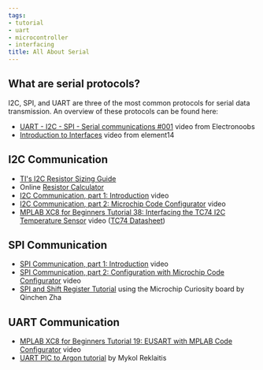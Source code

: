 ```yaml
---
tags:
- tutorial
- uart
- microcontroller
- interfacing
title: All About Serial
---
```


## What are serial protocols?

I2C, SPI, and UART are three of the most common protocols for serial data transmission. An overview of these protocols can be found here:

-   [UART - I2C - SPI - Serial communications #001](https://www.youtube.com/watch?v=IyGwvGzrqp8) video from Electronoobs
-   [Introduction to Interfaces](https://www.youtube.com/watch?v=nMZJwspSkAc) video from element14

## I2C Communication

- [TI's I2C Resistor Sizing Guide](https://e2e.ti.com/cfs-file/__key/communityserver-discussions-components-files/6/I2C-Bus-Pullup-Resistor-Calculation.pdf)
- Online [Resistor Calculator](https://atman-iot.com/blog/i2c-pull-up-calculator/)
-   [I2C Communication, part 1: Introduction](https://www.youtube.com/watch?v=A-RQ5ShriHY&list=PL3lfkED2i6JcJH-OETxsI43e8M-7eLeL-&index=27) video
-   [I2C Communication, part 2: Microchip Code Configurator](https://www.youtube.com/watch?v=1M1n8oEw9zk&list=PL3lfkED2i6JcJH-OETxsI43e8M-7eLeL-&index=28) video
-   [MPLAB XC8 for Beginners Tutorial 38: Interfacing the TC74 I2C Temperature Sensor](https://www.youtube.com/watch?v=uxYf_k8UB3Q&list=PL3lfkED2i6JcJH-OETxsI43e8M-7eLeL-&index=29) video ([TC74 Datasheet](http://ww1.microchip.com/downloads/en/devicedoc/21462d.pdf))

## SPI Communication

-   [SPI Communication, part 1: Introduction](https://www.youtube.com/watch?v=c8qg3DK_ZVc&list=PL3lfkED2i6JcJH-OETxsI43e8M-7eLeL-&index=30) video
-   [SPI Communication, part 2: Configuration with Microchip Code Configurator](https://www.youtube.com/watch?v=Y1uPY_9UVPY&list=PL3lfkED2i6JcJH-OETxsI43e8M-7eLeL-&index=31) video
-   [SPI and Shift Register Tutorial](/spi-shift-register-tutorial/) using the Microchip Curiosity board by Qinchen Zha

## UART Communication

-   [MPLAB XC8 for Beginners Tutorial 19: EUSART with MPLAB Code Configurator](https://www.youtube.com/watch?v=jLRTTHI9m94&list=PL3lfkED2i6JcJH-OETxsI43e8M-7eLeL-&index=19) video
-   [UART PIC to Argon tutorial](/uart-pic-to-argon-tutorial/) by Mykol Reklaitis
